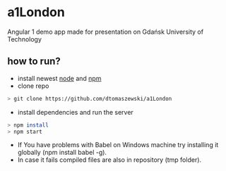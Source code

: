 # a1London

Angular 1 demo app made for presentation on Gdańsk University of Technology

## how to run?

* install newest [node] and [npm] 
* clone repo
```sh
> git clone https://github.com/dtomaszewski/a1London
```

* install dependencies and run the server
```sh
> npm install
> npm start
```

* If You have problems with Babel on Windows machine try installing it globally (npm install babel -g). 
* In case it fails compiled files are also in repository (tmp folder).

[node]: <https://nodejs.org/en/>
[npm]: <https://www.npmjs.com/>